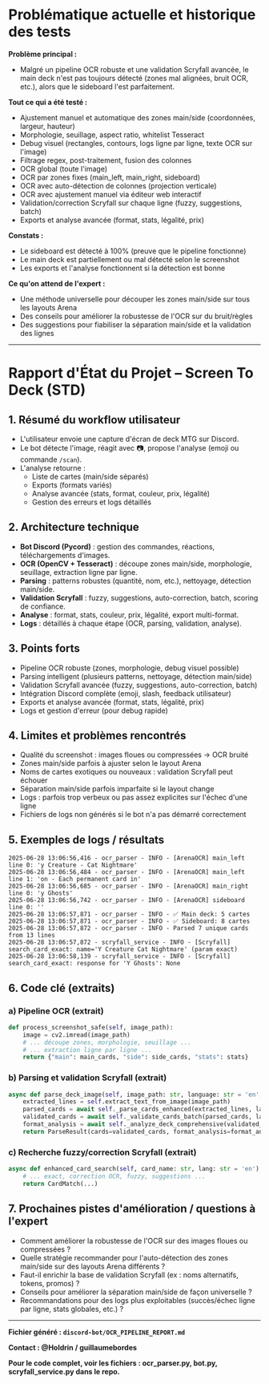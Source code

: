 # Problématique actuelle et historique des tests

**Problème principal :**
- Malgré un pipeline OCR robuste et une validation Scryfall avancée, le main deck n'est pas toujours détecté (zones mal alignées, bruit OCR, etc.), alors que le sideboard l'est parfaitement.

**Tout ce qui a été testé :**
- Ajustement manuel et automatique des zones main/side (coordonnées, largeur, hauteur)
- Morphologie, seuillage, aspect ratio, whitelist Tesseract
- Debug visuel (rectangles, contours, logs ligne par ligne, texte OCR sur l'image)
- Filtrage regex, post-traitement, fusion des colonnes
- OCR global (toute l'image)
- OCR par zones fixes (main_left, main_right, sideboard)
- OCR avec auto-détection de colonnes (projection verticale)
- OCR avec ajustement manuel via éditeur web interactif
- Validation/correction Scryfall sur chaque ligne (fuzzy, suggestions, batch)
- Exports et analyse avancée (format, stats, légalité, prix)

**Constats :**
- Le sideboard est détecté à 100% (preuve que le pipeline fonctionne)
- Le main deck est partiellement ou mal détecté selon le screenshot
- Les exports et l'analyse fonctionnent si la détection est bonne

**Ce qu'on attend de l'expert :**
- Une méthode universelle pour découper les zones main/side sur tous les layouts Arena
- Des conseils pour améliorer la robustesse de l'OCR sur du bruit/règles
- Des suggestions pour fiabiliser la séparation main/side et la validation des lignes

---

# Rapport d'État du Projet – Screen To Deck (STD)

## 1. Résumé du workflow utilisateur

- L'utilisateur envoie une capture d'écran de deck MTG sur Discord.
- Le bot détecte l'image, réagit avec 📷, propose l'analyse (emoji ou commande `/scan`).
- L'analyse retourne :
  - Liste de cartes (main/side séparés)
  - Exports (formats variés)
  - Analyse avancée (stats, format, couleur, prix, légalité)
  - Gestion des erreurs et logs détaillés

## 2. Architecture technique

- **Bot Discord (Pycord)** : gestion des commandes, réactions, téléchargements d'images.
- **OCR (OpenCV + Tesseract)** : découpe zones main/side, morphologie, seuillage, extraction ligne par ligne.
- **Parsing** : patterns robustes (quantité, nom, etc.), nettoyage, détection main/side.
- **Validation Scryfall** : fuzzy, suggestions, auto-correction, batch, scoring de confiance.
- **Analyse** : format, stats, couleur, prix, légalité, export multi-format.
- **Logs** : détaillés à chaque étape (OCR, parsing, validation, analyse).

## 3. Points forts

- Pipeline OCR robuste (zones, morphologie, debug visuel possible)
- Parsing intelligent (plusieurs patterns, nettoyage, détection main/side)
- Validation Scryfall avancée (fuzzy, suggestions, auto-correction, batch)
- Intégration Discord complète (emoji, slash, feedback utilisateur)
- Exports et analyse avancée (format, stats, légalité, prix)
- Logs et gestion d'erreur (pour debug rapide)

## 4. Limites et problèmes rencontrés

- Qualité du screenshot : images floues ou compressées → OCR bruité
- Zones main/side parfois à ajuster selon le layout Arena
- Noms de cartes exotiques ou nouveaux : validation Scryfall peut échouer
- Séparation main/side parfois imparfaite si le layout change
- Logs : parfois trop verbeux ou pas assez explicites sur l'échec d'une ligne
- Fichiers de logs non générés si le bot n'a pas démarré correctement

## 5. Exemples de logs / résultats

```
2025-06-28 13:06:56,416 - ocr_parser - INFO - [ArenaOCR] main_left line 0: 'y Creature - Cat Nightmare'
2025-06-28 13:06:56,484 - ocr_parser - INFO - [ArenaOCR] main_left line 1: 'on - Each permanent card in'
2025-06-28 13:06:56,685 - ocr_parser - INFO - [ArenaOCR] main_right line 0: 'y Ghosts'
2025-06-28 13:06:56,742 - ocr_parser - INFO - [ArenaOCR] sideboard line 0: ''
2025-06-28 13:06:57,871 - ocr_parser - INFO - ✅ Main deck: 5 cartes
2025-06-28 13:06:57,871 - ocr_parser - INFO - ✅ Sideboard: 8 cartes
2025-06-28 13:06:57,872 - ocr_parser - INFO - Parsed 7 unique cards from 13 lines
2025-06-28 13:06:57,872 - scryfall_service - INFO - [Scryfall] search_card_exact: name='Y Creature Cat Nightmare' (param exact)
2025-06-28 13:06:58,139 - scryfall_service - INFO - [Scryfall] search_card_exact: response for 'Y Ghosts': None
```

## 6. Code clé (extraits)

### a) Pipeline OCR (extrait)
```python
def process_screenshot_safe(self, image_path):
    image = cv2.imread(image_path)
    # ... découpe zones, morphologie, seuillage ...
    # ... extraction ligne par ligne ...
    return {"main": main_cards, "side": side_cards, "stats": stats}
```

### b) Parsing et validation Scryfall (extrait)
```python
async def parse_deck_image(self, image_path: str, language: str = 'en', format_hint: str = None) -> ParseResult:
    extracted_lines = self.extract_text_from_image(image_path)
    parsed_cards = await self._parse_cards_enhanced(extracted_lines, language)
    validated_cards = await self._validate_cards_batch(parsed_cards, language)
    format_analysis = await self._analyze_deck_comprehensive(validated_cards, format_hint)
    return ParseResult(cards=validated_cards, format_analysis=format_analysis, ...)
```

### c) Recherche fuzzy/correction Scryfall (extrait)
```python
async def enhanced_card_search(self, card_name: str, lang: str = 'en') -> CardMatch:
    # ... exact, correction OCR, fuzzy, suggestions ...
    return CardMatch(...)
```

## 7. Prochaines pistes d'amélioration / questions à l'expert

- Comment améliorer la robustesse de l'OCR sur des images floues ou compressées ?
- Quelle stratégie recommander pour l'auto-détection des zones main/side sur des layouts Arena différents ?
- Faut-il enrichir la base de validation Scryfall (ex : noms alternatifs, tokens, promos) ?
- Conseils pour améliorer la séparation main/side de façon universelle ?
- Recommandations pour des logs plus exploitables (succès/échec ligne par ligne, stats globales, etc.) ?

---

**Fichier généré : `discord-bot/OCR_PIPELINE_REPORT.md`**

**Contact : @Holdrin / guillaumebordes**

**Pour le code complet, voir les fichiers : ocr_parser.py, bot.py, scryfall_service.py dans le repo.** 